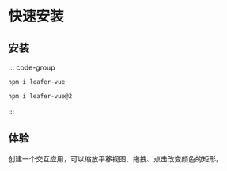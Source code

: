<script setup lang="ts">
import code from './index.vue?raw'
</script>

# 快速安装

## 安装

::: code-group

```bash [vue3]
npm i leafer-vue
```

```bash [vue2]
npm i leafer-vue@2
```

:::

## 体验

创建一个交互应用，可以缩放平移视图、拖拽、点击改变颜色的矩形。

<Repl :code="code"  />
